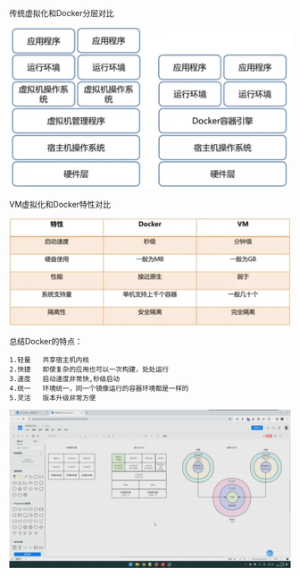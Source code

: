 传统虚拟化和Docker分层对比

![](./attachments/1240.webp)

VM虚拟化和Docker特性对比

![](./attachments/1240-1724574848053-1.webp)

总结Docker的特点：

```
1.轻量   共享宿主机内核
2.快捷   即使复杂的应用也可以一次构建，处处运行
3.速度   启动速度非常快,秒级启动
4.统一   环境统一，同一个镜像运行的容器环境都是一样的
5.灵活   版本升级非常方便
```

![](attachments/Pasted%20image%2020240817113019.png)

